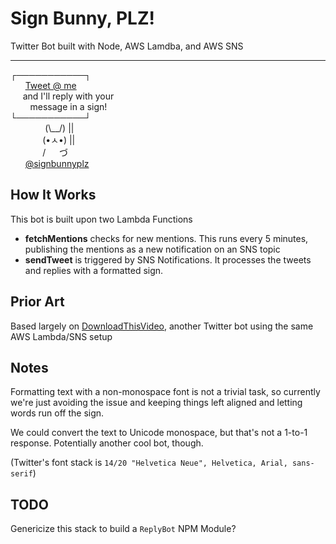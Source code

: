 # Sign Bunny, PLZ!
Twitter Bot built with Node, AWS Lamdba, and AWS SNS

---


┌───────────┐  
&nbsp;&nbsp;&nbsp;&nbsp;&nbsp;&nbsp;[Tweet @ me](https://twitter.com/intent/tweet?text=%40signbunnyplz%20Hello%20world!)  
&nbsp;&nbsp;&nbsp;&nbsp;&nbsp;and I'll reply with your  
&nbsp;&nbsp;&nbsp;&nbsp;&nbsp;&nbsp;&nbsp;&nbsp;message in a sign!  
└───────────┘  
&nbsp;&nbsp;&nbsp;&nbsp;&nbsp;&nbsp;&nbsp;&nbsp;&nbsp;&nbsp;&nbsp;&nbsp;&nbsp;&nbsp;(\\__/)  ||  
&nbsp;&nbsp;&nbsp;&nbsp;&nbsp;&nbsp;&nbsp;&nbsp;&nbsp;&nbsp;&nbsp;&nbsp;&nbsp;(•ㅅ•)  ||  
&nbsp;&nbsp;&nbsp;&nbsp;&nbsp;&nbsp;&nbsp;&nbsp;&nbsp;&nbsp;&nbsp;&nbsp;&nbsp;/  　  づ  
&nbsp;&nbsp;&nbsp;&nbsp;&nbsp;&nbsp;[@signbunnyplz](https://twitter.com/signbunnyplz)

## How It Works
This bot is built upon two Lambda Functions
- **fetchMentions** checks for new mentions. This runs every 5 minutes, publishing the mentions as a new notification on an SNS topic
- **sendTweet** is triggered by SNS Notifications. It processes the tweets and replies with a formatted sign.

## Prior Art
Based largely on [DownloadThisVideo](https://github.com/shalvah/DownloadThisVideo), another Twitter bot using the same AWS Lambda/SNS setup

## Notes
Formatting text with a non-monospace font is not a trivial task, so currently we're just avoiding the issue and keeping things left aligned and letting words run off the sign.

We could convert the text to Unicode monospace, but that's not a 1-to-1 response. Potentially another cool bot, though.

(Twitter's font stack is `14/20 "Helvetica Neue", Helvetica, Arial, sans-serif`)

## TODO
Genericize this stack to build a `ReplyBot` NPM Module?